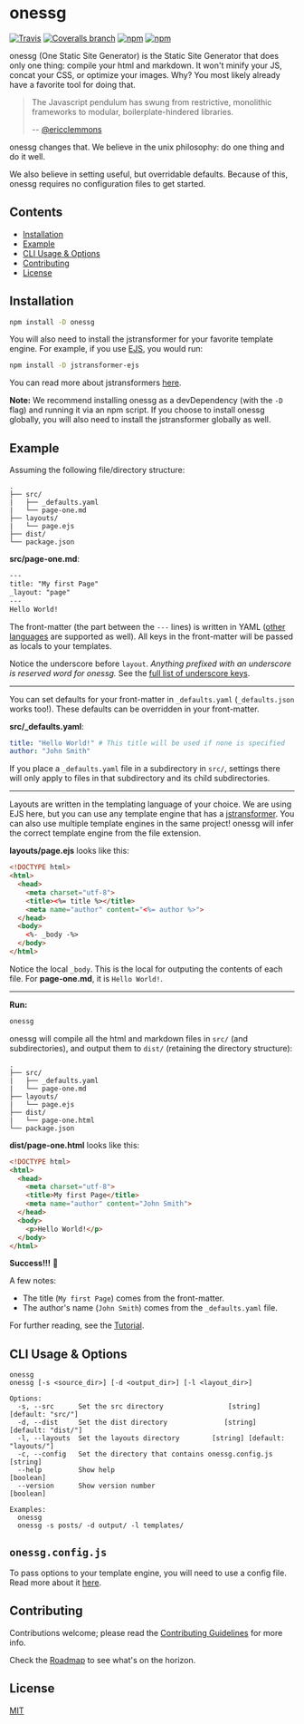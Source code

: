 # onessg

[![Travis](https://img.shields.io/travis/RyanZim/onessg.svg?maxAge=2592000)](https://travis-ci.org/RyanZim/onessg)
[![Coveralls branch](https://img.shields.io/coveralls/RyanZim/onessg/master.svg)](https://coveralls.io/github/RyanZim/onessg)
[![npm](https://img.shields.io/npm/v/onessg.svg?maxAge=2592000)](https://www.npmjs.com/package/onessg)
[![npm](https://img.shields.io/npm/l/onessg.svg?maxAge=2592000)](https://github.com/RyanZim/onessg/blob/master/LICENSE)

onessg (One Static Site Generator) is the Static Site Generator that does only one thing: compile your html and markdown. It won't minify your JS, concat your CSS, or optimize your images. Why? You most likely already have a favorite tool for doing that.

> The Javascript pendulum has swung from restrictive, monolithic frameworks to modular, boilerplate-hindered libraries.
>
>-- [@ericclemmons](https://medium.com/@ericclemmons/javascript-fatigue-48d4011b6fc4#.7xcwmnave)

onessg changes that. We believe in the unix philosophy: do one thing and do it well.

We also believe in setting useful, but overridable defaults. Because of this, onessg requires no configuration files to get started.

## Contents
<!-- START doctoc generated TOC please keep comment here to allow auto update -->
<!-- DON'T EDIT THIS SECTION, INSTEAD RE-RUN doctoc TO UPDATE -->


- [Installation](#installation)
- [Example](#example)
- [CLI Usage & Options](#cli-usage--options)
- [Contributing](#contributing)
- [License](#license)

<!-- END doctoc generated TOC please keep comment here to allow auto update -->

## Installation

```bash
npm install -D onessg
```

You will also need to install the jstransformer for your favorite template engine. For example, if you use [EJS](https://github.com/mde/ejs), you would run:

```bash
npm install -D jstransformer-ejs
```

You can read more about jstransformers [here](docs/jstransformer.md).

**Note:** We recommend installing onessg as a devDependency (with the `-D` flag) and running it via an npm script. If you choose to install onessg globally, you will also need to install the jstransformer globally as well.

## Example

Assuming the following file/directory structure:
```
.
├── src/
|   ├── _defaults.yaml
|   └── page-one.md
├── layouts/
|   └── page.ejs
├── dist/
└── package.json
```

**src/page-one.md**:
```html
---
title: "My first Page"
_layout: "page"
---
Hello World!
```

The front-matter (the part between the `---` lines) is written in YAML ([other languages](https://github.com/jonschlinkert/gray-matter#optionslang) are supported as well). All keys in the front-matter will be passed as locals to your templates.

Notice the underscore before `layout`. _Anything prefixed with an underscore is reserved word for onessg._ See the [full list of underscore keys](docs/underscore-reference.md).

---

You can set defaults for your front-matter in `_defaults.yaml` (`_defaults.json` works too!). These defaults can be overridden in your front-matter.

**src/_defaults.yaml**:
```yaml
title: "Hello World!" # This title will be used if none is specified
author: "John Smith"
```

If you place a `_defaults.yaml` file in a subdirectory in `src/`, settings there will only apply to files in that subdirectory and its child subdirectories.

---

Layouts are written in the templating language of your choice. We are using EJS here, but you can use any template engine that has a [jstransformer](docs/jstransformer.md). You can also use multiple template engines in the same project! onessg will infer the correct template engine from the file extension.

**layouts/page.ejs** looks like this:
```html
<!DOCTYPE html>
<html>
  <head>
    <meta charset="utf-8">
    <title><%= title %></title>
    <meta name="author" content="<%= author %>">
  </head>
  <body>
    <%- _body -%>
  </body>
</html>
```

Notice the local `_body`. This is the local for outputing the contents of each file. For **page-one.md**, it is `Hello World!`.

---

**Run:**

```bash
onessg
```

onessg will compile all the html and markdown files in `src/` (and subdirectories), and output them to `dist/` (retaining the directory structure):

```
.
├── src/
|   ├── _defaults.yaml
|   └── page-one.md
├── layouts/
|   └── page.ejs
├── dist/
|   └── page-one.html
└── package.json
```

**dist/page-one.html** looks like this:

```html
<!DOCTYPE html>
<html>
  <head>
    <meta charset="utf-8">
    <title>My first Page</title>
    <meta name="author" content="John Smith">
  </head>
  <body>
    <p>Hello World!</p>
  </body>
</html>
```

**Success!!!** :tada:

A few notes:

- The title (`My first Page`) comes from the front-matter.
- The author's name (`John Smith`) comes from the `_defaults.yaml` file.

For further reading, see the [Tutorial](docs/tutorial.md).

## CLI Usage & Options

```
onessg
onessg [-s <source_dir>] [-d <output_dir>] [-l <layout_dir>]

Options:
  -s, --src      Set the src directory                [string] [default: "src/"]
  -d, --dist     Set the dist directory              [string] [default: "dist/"]
  -l, --layouts  Set the layouts directory        [string] [default: "layouts/"]
  -c, --config   Set the directory that contains onessg.config.js       [string]
  --help         Show help                                             [boolean]
  --version      Show version number                                   [boolean]

Examples:
  onessg
  onessg -s posts/ -d output/ -l templates/

```

## `onessg.config.js`

To pass options to your template engine, you will need to use a config file. Read more about it [here](docs/config.md).

## Contributing

Contributions welcome; please read the [Contributing Guidelines](CONTRIBUTING.md) for more info.

Check the [Roadmap](https://github.com/RyanZim/onessg/wiki/Roadmap) to see what's on the horizon.

## License

[MIT](https://github.com/RyanZim/onessg/blob/master/LICENSE)
